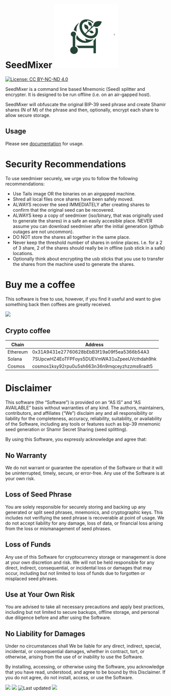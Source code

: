 # SeedMixer ![SeedMixer Logo](./docs/src/assets/Mixer-med.png)

[![License: CC BY-NC-ND 4.0](https://img.shields.io/badge/License-CC%20BY--NC--ND%204.0-lightgrey.svg)](https://creativecommons.org/licenses/by-nc-nd/4.0/)

SeedMixer is a command line based Mnemonic (Seed) splitter and encrypter. It is designed to be run offline (i.e. on an air-gapped host).

SeedMixer will obfuscate the original BIP-39 seed phrase and create Shamir shares (N of M) of the phrase and then, optionally, encrypt each share to allow secure storage.

## Usage

Please see [documentation](https://seedmixer.glottologist.co.uk) for usage.

# Security Recommendations

To use seedmixer securely, we urge you to follow the following recommendations:

- Use Tails image OR the binaries on an airgapped machine.
- Shred all local files once shares have been safely moved.
- ALWAYS recover the seed IMMEDIATELY after creating shares to confirm that the original seed can be recovered.
- ALWAYS keep a copy of seedmixer (iso/binary, that was originally used to generate the shares) in a safe an easily accesible place. NEVER assume you can download seedmixer after the initial generation (github outages are not uncommon).
- DO NOT store the shares all together in the same place.
- Never keep the threshold number of shares in online places. I.e. for a 2 of 3 share, 2 of the shares should really be in offline (usb stick in a safe) locations.
- Optionally think about encrypting the usb sticks that you use to transfer the shares from the machine used to generate the shares.

# Buy me a coffee

This software is free to use, however, if you find it useful and want to give something back then coffees are greatly received.

<a href="https://www.buymeacoffee.com/glottologist"><img src="https://img.buymeacoffee.com/button-api/?text=Buy me a coffee&emoji=&slug=glottologist&button_colour=5F7FFF&font_colour=ffffff&font_family=Lato&outline_colour=000000&coffee_colour=FFDD00" /></a>

## Crypto coffee

| Chain    | Address                                       |
| -------- | --------------------------------------------- |
| Ethereum | 0x31A9431e27760628bEbB3f19a09f5ea5366b54A3    |
| Solana   | 7SUpcwHZ4EoTFPFoys5DUEVmWA31uZpeeUVcthdah9hk  |
| Cosmos   | cosmos1ksy92rpu0u5sh663n36n9mqceyzhzzms6radt5 |

# Disclaimer

This software (the “Software”) is provided on an “AS IS” and “AS AVAILABLE” basis without warranties of any kind. The authors, maintainers, contributors, and affiliates (“We”) disclaim any and all responsibility or liability for the completeness, accuracy, reliability, suitability, or availability of the Software, including any tools or features such as bip-39 mnemonic seed generation or Shamir Secret Sharing (seed splitting).

By using this Software, you expressly acknowledge and agree that:

## No Warranty

We do not warrant or guarantee the operation of the Software or that it will be uninterrupted, timely, secure, or error-free. Any use of the Software is at your own risk.

## Loss of Seed Phrase

You are solely responsible for securely storing and backing up any generated or split seed phrases, mnemonics, and cryptographic keys. This includes not verifiying the seed phrase is recoverable at point of usage. We do not accept liability for any damage, loss of data, or financial loss arising from the loss or mismanagement of seed phrases.

## Loss of Funds

Any use of this Software for cryptocurrency storage or management is done at your own discretion and risk. We will not be held responsible for any direct, indirect, consequential, or incidental loss or damages that may occur, including but not limited to loss of funds due to forgotten or misplaced seed phrases.

## Use at Your Own Risk

You are advised to take all necessary precautions and apply best practices, including but not limited to secure backups, offline storage, and personal due diligence before and after using the Software.

## No Liability for Damages

Under no circumstances shall We be liable for any direct, indirect, special, incidental, or consequential damages, whether in contract, tort, or otherwise, arising from the use of or inability to use the Software.

By installing, accessing, or otherwise using the Software, you acknowledge that you have read, understood, and agree to be bound by this Disclaimer. If you do not agree, do not install, access, or use the Software.

![](https://komarev.com/ghpvc/?username=glottologist&style=flat-square&label=Views)
![](https://badges.pufler.dev/visits/glottologist/seedmixer?color=black&logo=github&style=flat-square)
![Last updated](https://img.shields.io/github/last-commit/glottologist/seedmixer/master?label=Last%20updated&style=flat)
![](https://github.com/glottologist/seedmixer/commits)
